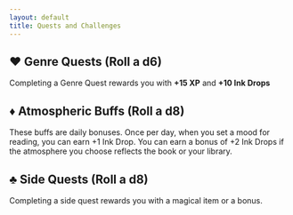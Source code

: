 ```yaml
---
layout: default
title: Quests and Challenges
---
```


## ♥️ Genre Quests (Roll a d6)
Completing a Genre Quest rewards you with **+15 XP** and **+10 Ink Drops**

<div id="genre-quests-table"></div>

## ♦️ Atmospheric Buffs (Roll a d8)
These buffs are daily bonuses. Once per day, when you set a mood for reading, you can earn +1 Ink Drop. You can earn a bonus of +2 Ink Drops if the atmosphere you choose reflects the book or your library.

<div id="atmospheric-buffs-table"></div>

## ♣️ Side Quests (Roll a d8)
Completing a side quest rewards you with a magical item or a bonus.

<div id="side-quests-table"></div>

<script type="module">
  import { initializeTables } from '{{ site.baseurl }}/assets/js/table-renderer.js';
  initializeTables();
</script>
